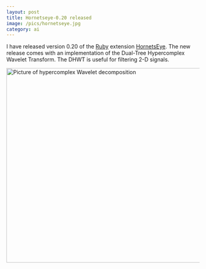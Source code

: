 ```yaml
---
layout: post
title: Hornetseye-0.20 released
image: /pics/hornetseye.jpg
category: ai
---
```


I have released version 0.20 of the [Ruby] extension [HornetsEye]. The new release comes with an  implementation of the Dual-Tree Hypercomplex Wavelet Transform. The DHWT is useful for filtering 2-D signals.

<span class="center"><img src="/pics/hca.jpg" width="508" alt="Picture of hypercomplex Wavelet decomposition"/></span>

[Ruby]: http://www.ruby-lang.org/
[HornetsEye]: https://www.wedesoft.de/hornetseye-api/

